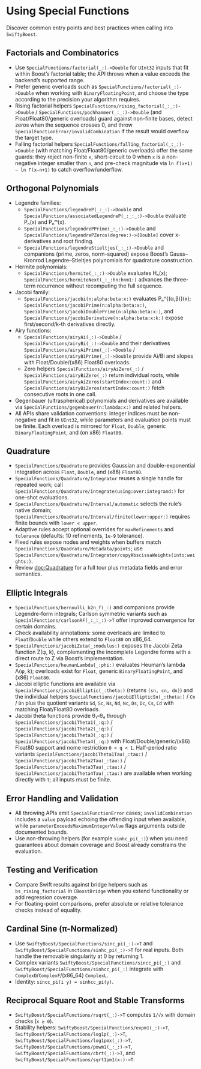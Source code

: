 # Using Special Functions

Discover common entry points and best practices when calling into ``SwiftyBoost``.

## Factorials and Combinatorics

- Use ``SpecialFunctions/factorial(_:)->Double`` for `UInt32` inputs that fit within Boost’s factorial table; the API throws when a value exceeds the backend’s supported range.
- Prefer generic overloads such as ``SpecialFunctions/factorial(_:)->Double`` when working with `BinaryFloatingPoint`, and choose the type according to the precision your algorithm requires.
- Rising factorial helpers ``SpecialFunctions/rising_factorial(_:_:)->Double`` / ``SpecialFunctions/pochhammer(_:_:)->Double`` (and Float/Float80/generic overloads) guard against non-finite bases, detect zeros when the sequence crosses 0, and throw ``SpecialFunctionError/invalidCombination`` if the result would overflow the target type.
- Falling factorial helpers ``SpecialFunctions/falling_factorial(_:_:)->Double`` (with matching Float/Float80/generic overloads) offer the same guards: they reject non-finite `x`, short-circuit to 0 when `x` is a non-negative integer smaller than `n`, and pre-check magnitude via `ln Γ(x+1) − ln Γ(x−n+1)` to catch overflow/underflow.

## Orthogonal Polynomials

- Legendre families:
  - ``SpecialFunctions/legendreP(_:_:)->Double`` and ``SpecialFunctions/associatedLegendreP(_:_:_:)->Double`` evaluate Pₙ(x) and Pₙᵐ(x).
  - ``SpecialFunctions/legendrePPrime(_:_:)->Double`` and ``SpecialFunctions/legendrePZeros(degree:)->[Double]`` cover x-derivatives and root finding.
  - ``SpecialFunctions/legendreStieltjes(_:_:)->Double`` and companions (prime, zeros, norm-squared) expose Boost’s Gauss–Kronrod Legendre–Stieltjes polynomials for quadrature construction.
- Hermite polynomials:
  - ``SpecialFunctions/hermite(_:_:)->Double`` evaluates Hₙ(x); ``SpecialFunctions/hermiteNext(_:_:hn:hnm1:)`` advances the three-term recurrence without recomputing the full sequence.
- Jacobi family:
  - ``SpecialFunctions/jacobi(n:alpha:beta:x:)`` evaluates Pₙ^{(α,β)}(x); ``SpecialFunctions/jacobiPrime(n:alpha:beta:x:)``, ``SpecialFunctions/jacobiDoublePrime(n:alpha:beta:x:)``, and ``SpecialFunctions/jacobiDerivative(n:alpha:beta:x:k:)`` expose first/second/k-th derivatives directly.
- Airy functions:
  - ``SpecialFunctions/airyAi(_:)->Double`` / ``SpecialFunctions/airyBi(_:)->Double`` and their derivatives ``SpecialFunctions/airyAiPrime(_:)->Double`` / ``SpecialFunctions/airyBiPrime(_:)->Double`` provide Ai/Bi and slopes with Float/Double/(x86) Float80 overloads.
  - Zero helpers ``SpecialFunctions/airyAiZero(_:)`` / ``SpecialFunctions/airyBiZero(_:)`` return individual roots, while ``SpecialFunctions/airyAiZeros(startIndex:count:)`` and ``SpecialFunctions/airyBiZeros(startIndex:count:)`` fetch consecutive roots in one call.
- Gegenbauer (ultraspherical) polynomials and derivatives are available via ``SpecialFunctions/gegenbauer(n:lambda:x:)`` and related helpers.
- All APIs share validation conventions: integer indices must be non-negative and fit in `UInt32`, while parameters and evaluation points must be finite. Each overload is mirrored for `Float`, `Double`, generic `BinaryFloatingPoint`, and (on x86) `Float80`.

## Quadrature

- ``SpecialFunctions/Quadrature`` provides Gaussian and double-exponential integration across `Float`, `Double`, and (x86) `Float80`.
- ``SpecialFunctions/Quadrature/Integrator`` reuses a single handle for repeated work; call ``SpecialFunctions/Quadrature/integrate(using:over:integrand:)`` for one-shot evaluations.
- ``SpecialFunctions/Quadrature/Interval/automatic`` selects the rule’s native domain; ``SpecialFunctions/Quadrature/Interval/finite(lower:upper:)`` requires finite bounds with `lower < upper`.
- Adaptive rules accept optional overrides for `maxRefinements` and `tolerance` (defaults: 10 refinements, `1e-9` tolerance).
- Fixed rules expose nodes and weights when buffers match ``SpecialFunctions/Quadrature/Metadata/points``; use ``SpecialFunctions/Quadrature/Integrator/copyAbscissaWeights(into:weights:)``.
- Review <doc:Quadrature> for a full tour plus metadata fields and error semantics.

## Elliptic Integrals

- ``SpecialFunctions/bernoulli_b2n_f(_:)`` and companions provide Legendre-form integrals; Carlson symmetric variants such as ``SpecialFunctions/carlsonRF(_:_:_:)->T`` offer improved convergence for certain domains.
- Check availability annotations: some overloads are limited to `Float`/`Double` while others extend to `Float80` on x86_64.
- ``SpecialFunctions/jacobiZeta(_:modulus:)`` exposes the Jacobi Zeta function Z(φ, k), complementing the incomplete Legendre forms with a direct route to Z via Boost’s implementation.
- ``SpecialFunctions/heumanLambda(_:phi:)`` evaluates Heuman’s lambda Λ(φ, k); overloads exist for `Float`, generic `BinaryFloatingPoint`, and (x86) `Float80`.
- Jacobi elliptic functions are available via ``SpecialFunctions/jacobiElliptic(_:theta:)`` (returns `(sn, cn, dn)`) and the individual helpers ``SpecialFunctions/jacobiEllipticSn(_:theta:)`` / `Cn` / `Dn` plus the quotient variants `Sd`, `Sc`, `Ns`, `Nd`, `Nc`, `Ds`, `Dc`, `Cs`, `Cd` with matching Float/Float80 overloads.
- Jacobi theta functions provide θ₁–θ₄ through ``SpecialFunctions/jacobiTheta1(_:q:)`` / ``SpecialFunctions/jacobiTheta2(_:q:)`` / ``SpecialFunctions/jacobiTheta3(_:q:)`` / ``SpecialFunctions/jacobiTheta4(_:q:)`` with Float/Double/generic/(x86) Float80 support and nome restriction `0 < q < 1`. Half-period ratio variants ``SpecialFunctions/jacobiTheta1Tau(_:tau:)`` / ``SpecialFunctions/jacobiTheta2Tau(_:tau:)`` / ``SpecialFunctions/jacobiTheta3Tau(_:tau:)`` / ``SpecialFunctions/jacobiTheta4Tau(_:tau:)`` are available when working directly with τ; all inputs must be finite.

## Error Handling and Validation

- All throwing APIs emit ``SpecialFunctionError`` cases; ``invalidCombination`` includes a `value` payload echoing the offending input when available, while `parameterExceedsMaximumIntegerValue` flags arguments outside documented bounds.
- Use non-throwing helpers (for example `sinhc_pi(_:)`) when you need guarantees about domain coverage and Boost already constrains the evaluation.

## Testing and Verification

- Compare Swift results against bridge helpers such as `bs_rising_factorial` in `CBoostBridge` when you extend functionality or add regression coverage.
- For floating-point comparisons, prefer absolute or relative tolerance checks instead of equality.

## Cardinal Sine (π-Normalized)

- Use ``SwiftyBoost/SpecialFunctions/sinc_pi(_:)->T`` and ``SwiftyBoost/SpecialFunctions/sinhc_pi(_:)->T`` for real inputs. Both handle the removable singularity at 0 by returning 1.
- Complex variants ``SwiftyBoost/SpecialFunctions/sincc_pi(_:)`` and ``SwiftyBoost/SpecialFunctions/sinhcc_pi(_:)`` integrate with ``ComplexD``/``ComplexF``/(x86_64) ``ComplexL``.
- Identity: `sincc_pi(i y) = sinhcc_pi(y)`.

## Reciprocal Square Root and Stable Transforms

- ``SwiftyBoost/SpecialFunctions/rsqrt(_:)->T`` computes `1/√x` with domain checks (`x ≥ 0`).
- Stability helpers: ``SwiftyBoost/SpecialFunctions/expm1(_:)->T``, ``SwiftyBoost/SpecialFunctions/log1p(_:)->T``, ``SwiftyBoost/SpecialFunctions/log1pmx(_:)->T``, ``SwiftyBoost/SpecialFunctions/powm1(_:_:)->T``, ``SwiftyBoost/SpecialFunctions/cbrt(_:)->T``, and ``SwiftyBoost/SpecialFunctions/sqrt1pm1(x:)->T``.
